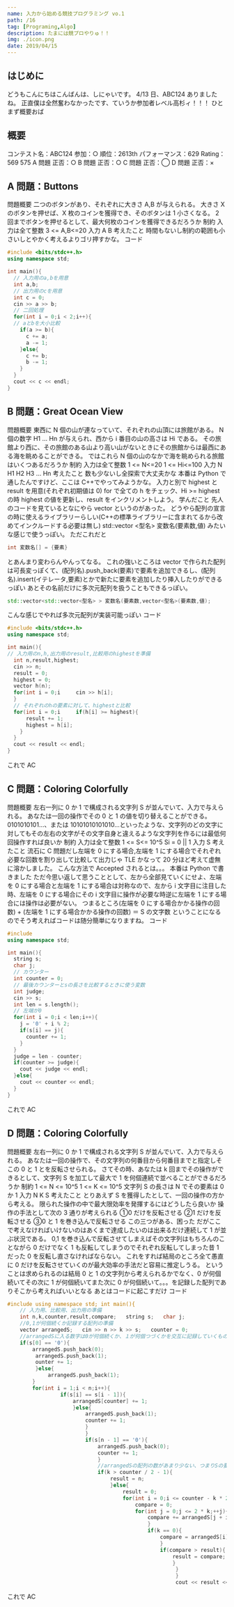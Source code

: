```yaml
---
name: 入力から始める競技プログラミング vo.1
path: /16
tag: [Programing,Algo]
description: たまには競プロやりゅ！！
img: ./icon.png
date: 2019/04/15
---
```


## はじめに

どうもこんにちはこんばんは、しにゃいです。
4/13 日、ABC124 ありましたね。
正直僕は全然奮わなかったです、ていうか参加者レベル高杉ィ！！！
ひとまず概要おば

## 概要

コンテスト名：ABC124
参加：○
順位：2613th
パフォーマンス：629
Rating：569 575
A 問題
正否：○
B 問題
正否：○
C 問題
正否：◯
D 問題
正否：×

## A 問題：Buttons

問題概要
二つのボタンがあり、それぞれに大きさ A,B が与えられる。
大きさ X のボタンを押せば、X 枚のコインを獲得でき、そのボタンは 1 小さくなる。
2 回までボタンを押せるとして、最大何枚のコインを獲得できるだろうか
制約
入力は全て整数
3 <= A,B<=20
入力
A B
考えたこと
時間もないし制約の範囲も小さいしとやかく考えるよりゴリ押すかな。
コード

```C++
#include <bits/stdc++.h>
using namespace std;

int main(){
  // 入力用のa,bを用意
  int a,b;
  // 出力用のcを用意
  int c = 0;
  cin >> a >> b;
  // 二回処理
  for(int i = 0;i < 2;i++){
  // aとbを大小比較
    if(a >= b){
      c += a;
      a -= 1;
    }else{
      c += b;
      b -= 1;
    }
  }
  cout << c << endl;
}
```

## B 問題：Great Ocean View

問題概要
東西に N 個の山が連なっていて、それぞれの山頂には旅館がある。
N 個の数字 H1 ... Hn が与えられ、西から i 番目の山の高さは Hi である。
その旅館より西に、その旅館のある山より高い山がないときにその旅館からは最西にある海を眺めることができる。
ではこれら N 個の山のなかで海を眺められる旅館はいくつあるだろうか
制約
入力は全て整数
1 <= N<=20
1 <= Hi<=100
入力
N
H1 H2 H3 ... Hn
考えたこと
数も少ないし全探索で大丈夫かな
本番は Python で通したんですけど、ここは C++でやってみようかな。
入力と別で highest と result を用意(それぞれ初期値は 0)
for で全ての h をチェック、Hi >= highest の時 highest の値を更新し、result をインクリメントしよう。
学んだこと
先人のコードを見ているとなにやら vector というのがあった。
どうやら配列の宣言の時に使えるライブラリーらしい(C++の標準ライブラリーに含まれてるから改めてインクルードする必要は無し)
std::vector <型名> 変数名(要素数,値)
みたいな感じで使うっぽい。
ただこれだと

```C++
int 変数名[] = {要素}
```

とあんまり変わらんやんってなる。
これの強いところは vector で作られた配列は可長変っぽくて、(配列名).push_back(要素)で要素を追加できるし、(配列名).insert(イテレータ,要素)とかで新たに要素を追加したり挿入したりができるっぽい
あとその名前だけに多次元配列を扱うこともできるっぽい。

```C++
std::vector<std::vector<型名> > 変数名(要素数,vector<型名>(要素数,値);
```

こんな感じでやれば多次元配列が実装可能っぽい
コード

```C++
#include <bits/stdc++.h>
using namespace std;

int main(){
// 入力用のn,h,出力用のresult,比較用のhighestを準備
  int n,result,highest;
  cin >> n;
  result = 0;
  highest = 0;
  vector h(n);
  for(int i = 0;i     cin >> h[i];
  }
  // それぞれのhの要素に対して、highestと比較
  for(int i = 0;i     if(h[i] >= highest){
      result += 1;
      highest = h[i];
    }
  }
  cout << result << endl;
}
```

これで AC

## C 問題：Coloring Colorfully

問題概要
左右一列に 0 か 1 で構成される文字列 S が並んでいて、入力で与えられる。
あなたは一回の操作でその 0 と 1 の値を切り替えることができる。
0101010101...、または 10101010101010...といったような、文字列のどの文字に対してもその左右の文字がその文字自身と違えるような文字列を作るには最低何回操作すれば良いか
制約
入力は全て整数
1 <= S<= 10^5
Si = 0 || 1
入力
S
考えたこと
流石に C 問題だし左端を 0 にする場合,左端を 1 にする場合でそれぞれ必要な回数を割り出して比較して出力じゃ TLE かなって 20 分ほど考えて虚無に溶かしました。
こんな方法で Accepted されるとは。。。
本番は Python で書きました
ただ今思い返して思うこととして、左から全部見ていくにせよ、左端を 0 にする場合と左端を 1 にする場合は対称なので、左から i 文字目に注目した時、左端を 0 にする場合にその i 文字目に操作が必要な時逆に左端を 1 にする場合には操作は必要がない。
つまるところ(左端を 0 にする場合かかる操作の回数) + (左端を 1 にする場合かかる操作の回数) ＝ S の文字数
ということになるのでそう考えればコードは随分簡単になりますね。
コード

```C++
#include
using namespace std;

int main(){
  string s;
  char j;
  // カウンター
  int counter = 0;
  // 最後カウンターとsの長さを比較するときに使う変数
  int judge;
  cin >> s;
  int len = s.length();
  // 左端が0
  for(int i = 0;i < len;i++){
    j = '0' + i % 2;
    if(s[i] == j){
      counter += 1;
    }
  }
  judge = len - counter;
  if(counter >= judge){
    cout << judge << endl;
  }else{
    cout << counter << endl;
  }
}
```

これで AC

## D 問題：Coloring Colorfully

問題概要
左右一列に 0 か 1 で構成される文字列 S が並んでいて、入力で与えられる。
あなたは一回の操作で、その文字列の何番目から何番目までと指定しそこの 0 と 1 とを反転させられる。
さてその時、あなたは k 回までその操作ができるとして、文字列 S を加工して最大で 1 を何個連続で並べることができるだろうか
制約
1 <= N <= 10^5
1 <= K <= 10^5
文字列 S の長さは N でその要素は 0 か 1
入力
N K
S
考えたこと
とりあえず S を獲得したとして、一回の操作の方から考える。
限られた操作の中で最大限効率を発揮するにはどうしたら良いか
操作の手法として次の 3 通りが考えられる
①0 だけを反転させる
②1 だけを反転させる
③0 と 1 を巻き込んで反転させる
この三つがある、困った
だがここで考えなければいけないのはあくまで達成したいのは出来るだけ連続して 1 が並ぶ状況である。
0,1 を巻き込んで反転させてしまえばその文字列はもちろんのことながら 0 だけでなく 1 も反転してしまうのでそれぞれ反転してしまった昔 1 だった 0 を反転し直さなければならない。
これをすれば結局のところ全て愚直に 0 だけを反転させていくのが最大効率の手法だと容易に推定しうる。
ということは求められるのは結局 0 と 1 の文字列から考えられるかでなく、0 が何個続いてその次に 1 が何個続いてまた次に 0 が何個続いて。。。を記録した配列でありそこから考えればいいとなる
あとはコードに起こすだけ
コード

```C++
#include using namespace std; int main(){
    // 入力用、比較用、出力用の準備
    int n,k,counter,result,compare;   string s;   char j;
    //0,1が何個続くか記録する配列の準備
    vector arrangedS;   cin >> n >> k >> s;   counter = 0;
    //arrangedSに入る数字は0が何個続くか、１が何個つづくかを交互に記録していくものであるが、両端は1が何個続くか(0で始まるか0で終わるかするときは0個1が続いているとして入る)にする
    if(s[0] == '0'){
        arrangedS.push_back(0);
         arrangedS.push_back(1);
         ounter += 1;
         }else{
             arrangedS.push_back(1);
        }
        for(int i = 1;i < n;i++){
                 if(s[i] == s[i - 1]){
                     arrangedS[counter] += 1;
                     }else{
                         arrangedS.push_back(1);
                         counter += 1;
                         }
                         }
                         if(s[n - 1] == '0'){
                             arrangedS.push_back(0);
                             counter += 1;
                             }
                             //arrangedSの配列の数があまり少ない、つまりSの要素が単純で全て1にしてしまえるとき
                             if(k > counter / 2 - 1){     
                                 result = n;   
                                 }else{     
                                     result = 0;     
                                     for(int i = 0;i <= counter - k * 2;i += 2){       
                                         compare = 0;       
                                         for(int j = 0;j <= 2 * k;++j){         
                                             compare += arrangedS[j + i];       
                                             }       
                                             if(k == 0){         
                                                 compare = arrangedS[i];       
                                                 }       
                                                 if(compare > result){         
                                                     result = compare;       
                                                     }    
                                                      }   
                                                      }   
                                                      cout << result << endl; }
```

これで AC
